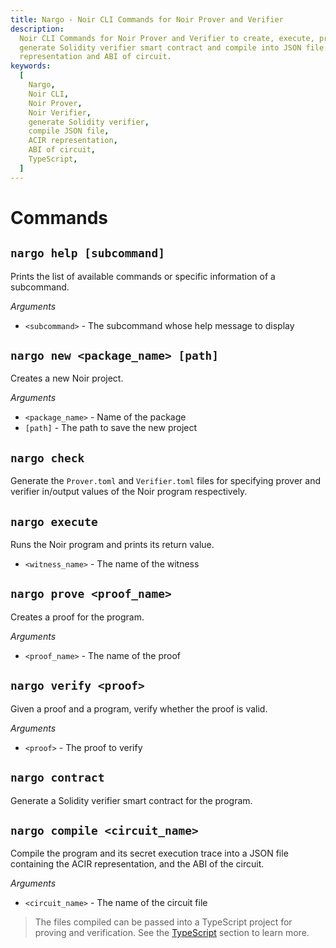 ```yaml
---
title: Nargo - Noir CLI Commands for Noir Prover and Verifier
description:
  Noir CLI Commands for Noir Prover and Verifier to create, execute, prove and verify programs,
  generate Solidity verifier smart contract and compile into JSON file containing ACIR
  representation and ABI of circuit.
keywords:
  [
    Nargo,
    Noir CLI,
    Noir Prover,
    Noir Verifier,
    generate Solidity verifier,
    compile JSON file,
    ACIR representation,
    ABI of circuit,
    TypeScript,
  ]
---
```


# Commands

## `nargo help [subcommand]`

Prints the list of available commands or specific information of a subcommand.

_Arguments_

- `<subcommand>` - The subcommand whose help message to display

## `nargo new <package_name> [path]`

Creates a new Noir project.

_Arguments_

- `<package_name>` - Name of the package
- `[path]` - The path to save the new project

## `nargo check`

Generate the `Prover.toml` and `Verifier.toml` files for specifying prover and verifier in/output
values of the Noir program respectively.

## `nargo execute`

Runs the Noir program and prints its return value.

- `<witness_name>` - The name of the witness

## `nargo prove <proof_name>`

Creates a proof for the program.

_Arguments_

- `<proof_name>` - The name of the proof

## `nargo verify <proof>`

Given a proof and a program, verify whether the proof is valid.

_Arguments_

- `<proof>` - The proof to verify

## `nargo contract`

Generate a Solidity verifier smart contract for the program.

## `nargo compile <circuit_name>`

Compile the program and its secret execution trace into a JSON file containing the ACIR
representation, and the ABI of the circuit.

_Arguments_

- `<circuit_name>` - The name of the circuit file

> The files compiled can be passed into a TypeScript project for proving and verification. See the [TypeScript](../getting_started/typescript.md#proving-and-verifying-externally-compiled-files) section to learn more.

